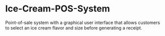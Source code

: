 # Ice-Cream-POS-System
Point-of-sale system with a graphical user interface that allows customers to select an ice cream flavor and size before generating a receipt.
